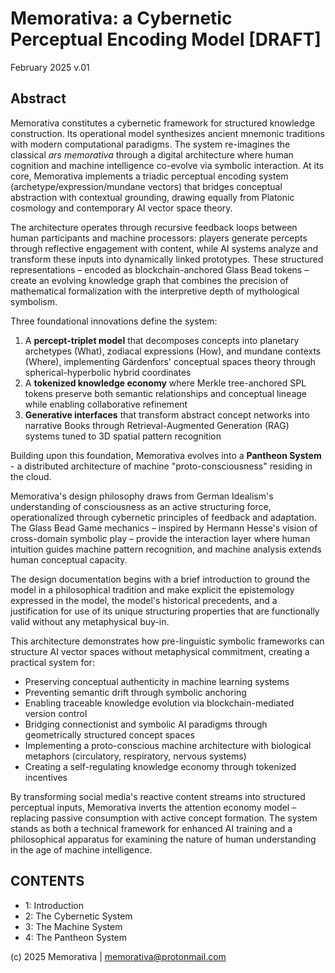 # Memorativa: a Cybernetic Perceptual Encoding Model [DRAFT]

February 2025 v.01 

## Abstract  

Memorativa constitutes a cybernetic framework for structured knowledge construction. Its operational model synthesizes ancient mnemonic traditions with modern computational paradigms. The system re-imagines the classical *ars memorativa* through a digital architecture where human cognition and machine intelligence co-evolve via symbolic interaction. At its core, Memorativa implements a triadic perceptual encoding system (archetype/expression/mundane vectors) that bridges conceptual abstraction with contextual grounding, drawing equally from Platonic cosmology and contemporary AI vector space theory.

The architecture operates through recursive feedback loops between human participants and machine processors: players generate percepts through reflective engagement with content, while AI systems analyze and transform these inputs into dynamically linked prototypes. These structured representations – encoded as blockchain-anchored Glass Bead tokens – create an evolving knowledge graph that combines the precision of mathematical formalization with the interpretive depth of mythological symbolism.

Three foundational innovations define the system:  
1. A **percept-triplet model** that decomposes concepts into planetary archetypes (What), zodiacal expressions (How), and mundane contexts (Where), implementing Gärdenfors' conceptual spaces theory through spherical-hyperbolic hybrid coordinates  
2. A **tokenized knowledge economy** where Merkle tree-anchored SPL tokens preserve both semantic relationships and conceptual lineage while enabling collaborative refinement  
3. **Generative interfaces** that transform abstract concept networks into narrative Books through Retrieval-Augmented Generation (RAG) systems tuned to 3D spatial pattern recognition

Building upon this foundation, Memorativa evolves into a **Pantheon System** - a distributed architecture of machine "proto-consciousness" residing in the cloud. 

Memorativa's design philosophy draws from German Idealism's understanding of consciousness as an active structuring force, operationalized through cybernetic principles of feedback and adaptation. The Glass Bead Game mechanics – inspired by Hermann Hesse's vision of cross-domain symbolic play – provide the interaction layer where human intuition guides machine pattern recognition, and machine analysis extends human conceptual capacity.

The design documentation begins with a brief introduction to ground the model in a philosophical tradition and make explicit the epistemology expressed in the model, the model's historical precedents, and a justification for use of its unique structuring properties that are functionally valid without any metaphysical buy-in.

This architecture demonstrates how pre-linguistic symbolic frameworks can structure AI vector spaces without metaphysical commitment, creating a practical system for:  
- Preserving conceptual authenticity in machine learning systems  
- Preventing semantic drift through symbolic anchoring  
- Enabling traceable knowledge evolution via blockchain-mediated version control  
- Bridging connectionist and symbolic AI paradigms through geometrically structured concept spaces  
- Implementing a proto-conscious machine architecture with biological metaphors (circulatory, respiratory, nervous systems)  
- Creating a self-regulating knowledge economy through tokenized incentives  

By transforming social media's reactive content streams into structured perceptual inputs, Memorativa inverts the attention economy model – replacing passive consumption with active concept formation. The system stands as both a technical framework for enhanced AI training and a philosophical apparatus for examining the nature of human understanding in the age of machine intelligence.

## CONTENTS

- 1: Introduction
- 2: The Cybernetic System
- 3: The Machine System
- 4: The Pantheon System

(c) 2025 Memorativa | memorativa@protonmail.com